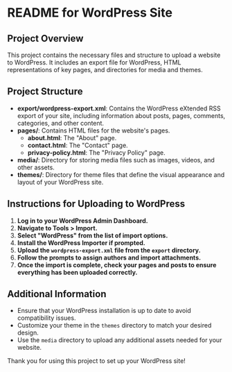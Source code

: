 # README for WordPress Site

## Project Overview
This project contains the necessary files and structure to upload a website to WordPress. It includes an export file for WordPress, HTML representations of key pages, and directories for media and themes.

## Project Structure
- **export/wordpress-export.xml**: Contains the WordPress eXtended RSS export of your site, including information about posts, pages, comments, categories, and other content.
- **pages/**: Contains HTML files for the website's pages.
  - **about.html**: The "About" page.
  - **contact.html**: The "Contact" page.
  - **privacy-policy.html**: The "Privacy Policy" page.
- **media/**: Directory for storing media files such as images, videos, and other assets.
- **themes/**: Directory for theme files that define the visual appearance and layout of your WordPress site.

## Instructions for Uploading to WordPress
1. **Log in to your WordPress Admin Dashboard.**
2. **Navigate to Tools > Import.**
3. **Select "WordPress" from the list of import options.**
4. **Install the WordPress Importer if prompted.**
5. **Upload the `wordpress-export.xml` file from the `export` directory.**
6. **Follow the prompts to assign authors and import attachments.**
7. **Once the import is complete, check your pages and posts to ensure everything has been uploaded correctly.**

## Additional Information
- Ensure that your WordPress installation is up to date to avoid compatibility issues.
- Customize your theme in the `themes` directory to match your desired design.
- Use the `media` directory to upload any additional assets needed for your website.

Thank you for using this project to set up your WordPress site!